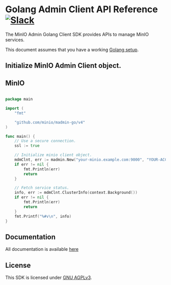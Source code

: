 # Golang Admin Client API Reference [![Slack](https://slack.min.io/slack?type=svg)](https://slack.min.io)
The MinIO Admin Golang Client SDK provides APIs to manage MinIO services.

This document assumes that you have a working [Golang setup](https://golang.org/doc/install).

## Initialize MinIO Admin Client object.

##  MinIO

```go

package main

import (
    "fmt"

    "github.com/minio/madmin-go/v4"
)

func main() {
    // Use a secure connection.
    ssl := true

    // Initialize minio client object.
    mdmClnt, err := madmin.New("your-minio.example.com:9000", "YOUR-ACCESSKEYID", "YOUR-SECRETKEY", ssl)
    if err != nil {
        fmt.Println(err)
        return
    }

    // Fetch service status.
	info, err := mdmClnt.ClusterInfo(context.Background())
    if err != nil {
        fmt.Println(err)
        return
    }
	fmt.Printf("%#v\n", info)
}
```

## Documentation
All documentation is available [here](https://pkg.go.dev/github.com/minio/madmin-go/v4)

## License
This SDK is licensed under [GNU AGPLv3](https://github.com/minio/madmin-go/blob/master/LICENSE).

